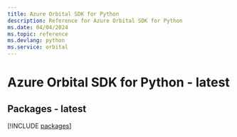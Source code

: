 ```yaml
---
title: Azure Orbital SDK for Python
description: Reference for Azure Orbital SDK for Python
ms.date: 04/04/2024
ms.topic: reference
ms.devlang: python
ms.service: orbital
---
```

# Azure Orbital SDK for Python - latest
## Packages - latest
[!INCLUDE [packages](orbital-index.md)]